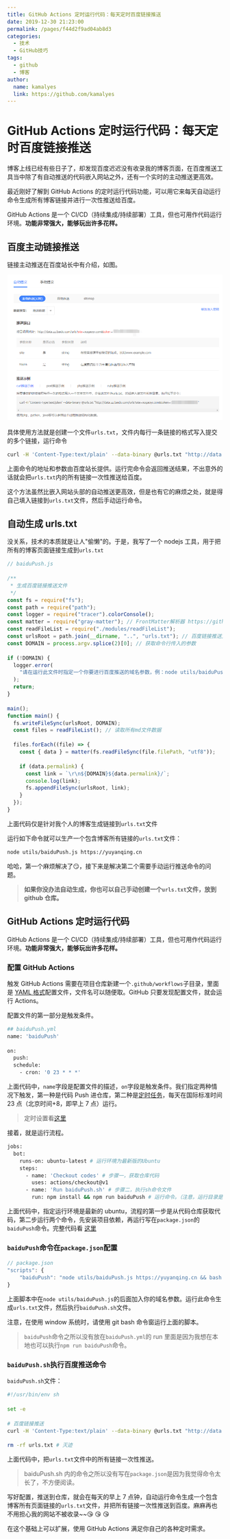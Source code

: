 ```yaml
---
title: GitHub Actions 定时运行代码：每天定时百度链接推送
date: 2019-12-30 21:23:00
permalink: /pages/f44d2f9ad04ab8d3
categories:
  - 技术
  - GitHub技巧
tags:
  - github
  - 博客
author:
  name: kamalyes
  link: https://github.com/kamalyes
---
```


# GitHub Actions 定时运行代码：每天定时百度链接推送

博客上线已经有些日子了，却发现百度迟迟没有收录我的博客页面，在百度推送工具当中除了有自动推送的代码嵌入网站之外，还有一个实时的主动推送更高效。

最近刚好了解到 GitHub Actions 的定时运行代码功能，可以用它来每天自动运行命令生成所有博客链接并进行一次性推送给百度。

GitHub Actions 是一个 CI/CD（持续集成/持续部署）工具，但也可用作代码运行环境。**功能非常强大，能够玩出许多花样。**

<!-- more -->

## 百度主动链接推送

链接主动推送在百度站长中有介绍，如图。

![主动提交](../../../assets/images/other/2b6735d8c64447d3b1589bea13dd5e53.png)

具体使用方法就是创建一个文件`urls.txt`，文件内每行一条链接的格式写入提交的多个链接，运行命令

```sh
curl -H 'Content-Type:text/plain' --data-binary @urls.txt "http://data.zz.baidu.com/urls?site=yuyanqing.cn&token=T5PEAzhG*****"
```

上面命令的地址和参数由百度站长提供。运行完命令会返回推送结果，不出意外的话就会把`urls.txt`内的所有链接一次性推送给百度。

这个方法虽然比嵌入网站头部的自动推送更高效，但是也有它的麻烦之处，就是得自己填入链接到`urls.txt`文件，然后手动运行命令。

## 自动生成 urls.txt

没关系，技术的本质就是让人"偷懒"的。于是，我写了一个 nodejs 工具，用于把所有的博客页面链接生成到`urls.txt`

```js
// baiduPush.js

/**
 * 生成百度链接推送文件
 */
const fs = require("fs");
const path = require("path");
const logger = require("tracer").colorConsole();
const matter = require("gray-matter"); // FrontMatter解析器 https://github.com/jonschlinkert/gray-matter
const readFileList = require("./modules/readFileList");
const urlsRoot = path.join(__dirname, "..", "urls.txt"); // 百度链接推送文件
const DOMAIN = process.argv.splice(2)[0]; // 获取命令行传入的参数

if (!DOMAIN) {
  logger.error(
    "请在运行此文件时指定一个你要进行百度推送的域名参数，例：node utils/baiduPush.js https://yuyanqing.cn"
  );
  return;
}

main();
function main() {
  fs.writeFileSync(urlsRoot, DOMAIN);
  const files = readFileList(); // 读取所有md文件数据

  files.forEach((file) => {
    const { data } = matter(fs.readFileSync(file.filePath, "utf8"));

    if (data.permalink) {
      const link = `\r\n${DOMAIN}${data.permalink}/`;
      console.log(link);
      fs.appendFileSync(urlsRoot, link);
    }
  });
}
```

上面代码仅是针对我个人的博客生成链接到`urls.txt`文件

运行如下命令就可以生产一个包含博客所有链接的`urls.txt`文件：

```sh
node utils/baiduPush.js https://yuyanqing.cn
```

哈哈，第一个麻烦解决了:smirk:，接下来是解决第二个需要手动运行推送命令的问题。

> **如果你没办法自动生成，你也可以自己手动创建一个`urls.txt`文件，放到 github 仓库。**

## GitHub Actions 定时运行代码

GitHub Actions 是一个 CI/CD（持续集成/持续部署）工具，但也可用作代码运行环境。**功能非常强大，能够玩出许多花样。**

### 配置 GitHub Actions

触发 GitHub Actions 需要在项目仓库新建一个`.github/workflows`子目录，里面是 [YAML 格式](#)配置文件，文件名可以随便取。GitHub 只要发现配置文件，就会运行 Actions。

配置文件的第一部分是触发条件。

```sh
## baiduPush.yml
name: 'baiduPush'

on:
  push:
  schedule:
    - cron: '0 23 * * *'
```

上面代码中，`name`字段是配置文件的描述，`on`字段是触发条件。我们指定两种情况下触发，第一种是代码 Push 进仓库，第二种是[定时任务](https://help.github.com/en/actions/automating-your-workflow-with-github-actions/events-that-trigger-workflows#scheduled-events-schedule)，每天在国际标准时间 23 点（北京时间+8，即早上 7 点）运行。

> 定时设置看[这里](https://help.github.com/en/actions/automating-your-workflow-with-github-actions/events-that-trigger-workflows#scheduled-events-schedule)

接着，就是运行流程。

```sh
jobs:
  bot:
    runs-on: ubuntu-latest # 运行环境为最新版的Ubuntu
    steps:
      - name: 'Checkout codes' # 步骤一，获取仓库代码
        uses: actions/checkout@v1
      - name: 'Run baiduPush.sh' # 步骤二，执行sh命令文件
        run: npm install && npm run baiduPush # 运行命令。（注意，运行目录是仓库根目录）
```

上面代码中，指定运行环境是最新的 ubuntu，流程的第一步是从代码仓库获取代码，第二步运行两个命令，先安装项目依赖，再运行写在`package.json`的`baiduPush`命令。完整代码看 [这里](https://github.com/kamalyes/kamalyes.github.io/blob/main/.github/workflows/baiduPush.yml)

### `baiduPush`命令在`package.json`配置

```js
// package.json
"scripts": {
	"baiduPush": "node utils/baiduPush.js https://yuyanqing.cn && bash baiduPush.sh"
}
```

上面脚本中在`node utils/baiduPush.js`的后面加入你的域名参数。运行此命令生成`urls.txt`文件，然后执行`baiduPush.sh`文件。

注意，在使用 window 系统时，请使用 git bash 命令窗运行上面的脚本。

> `baiduPush`命令之所以没有放在`baiduPush.yml`的 run 里面是因为我想在本地也可以执行`npm run baiduPush`命令。

### `baiduPush.sh`执行百度推送命令

`baiduPush.sh`文件：

```sh
#!/usr/bin/env sh

set -e

# 百度链接推送
curl -H 'Content-Type:text/plain' --data-binary @urls.txt "http://data.zz.baidu.com/urls?site=https://yuyanqing.cn&token=T5PEAzhGa*****"

rm -rf urls.txt # 灭迹
```

上面代码中，把`urls.txt`文件中的所有链接一次性推送。

> baiduPush.sh 内的命令之所以没有写在`package.json`是因为我觉得命令太长了，不方便阅读。

写好配置，推送到仓库，就会在每天的早上 7 点钟，自动运行命令生成一个包含博客所有页面链接的`urls.txt`文件，并把所有链接一次性推送到百度。麻麻再也不用担心我的网站不被收录~~:kissing_heart: :kissing_heart: :kissing_heart:

在这个基础上可以扩展，使用 GitHub Actions 满足你自己的各种定时需求。
